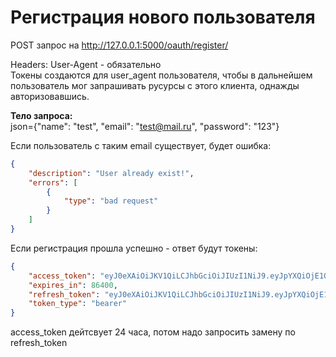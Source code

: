 # Регистрация нового пользователя
POST запрос на http://127.0.0.1:5000/oauth/register/

Headers: User-Agent - обязательно   
Токены создаются для user_agent пользователя, чтобы в дальнейшем пользователь мог запрашивать русурсы с этого клиента, однажды авторизовавшись.

**Тело запроса:**   
json={"name": "test", "email": "test@mail.ru", "password": "123"}

Если пользователь с таким email существует, будет ошибка:

```json
{
    "description": "User already exist!",
    "errors": [
        {
            "type": "bad request"
        }
    ]
}
```
Если регистрация прошла успешно - ответ будут токены:

```json
{
    "access_token": "eyJ0eXAiOiJKV1QiLCJhbGciOiJIUzI1NiJ9.eyJpYXQiOjE1OTkwNDg5NzMsIm5iZiI6MTU5OTA0ODk3MywianRpIjoiMGNlNGI1M2ItZWE4Yi00NjViLThkMzctNzFhYWJjNGJiM2U1IiwiZXhwIjoxNTk5MTM1MzczLCJpZGVudGl0eSI6bnVsbCwiZnJlc2giOmZhbHNlLCJ0eXBlIjoiYWNjZXNzIn0.r09o26SjxpWmtJQS4GneRdpK7z4JRaoYnVU4cuXtnjw",
    "expires_in": 86400,
    "refresh_token": "eyJ0eXAiOiJKV1QiLCJhbGciOiJIUzI1NiJ9.eyJpYXQiOjE1OTkwNDg5NzMsIm5iZiI6MTU5OTA0ODk3MywianRpIjoiMWRjM2JlZGMtMzg3Ni00NmMwLTliMTItYjdiODI1ZDE3ZmYwIiwiZXhwIjoxNjAxNjQwOTczLCJpZGVudGl0eSI6bnVsbCwidHlwZSI6InJlZnJlc2gifQ.JvQaeG2O58EFctxf-QQXT_m7mT-2uzk7KG4AaylcWyg",
    "token_type": "bearer"
}
```

access_token дейтсвует 24 часа, потом надо запросить замену по refresh_token